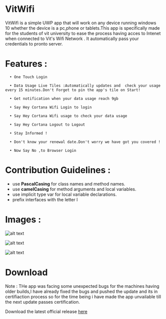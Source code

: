 
VitWifi 
========
VitWifi  is a simple UWP app that will work on any device running windows 10 whether the device is a  pc,phone or tablets.This app is specifically made for  the students of vit university to ease the process  having acces to  Intenet when  connected  to Vit's Wifi Network . It automatically pass your credentials to pronto server.
                

Features :
========
      • One Touch Login
      
      • Data Usage Live Tiles :Automatically updates and  check your usage every 15 minutes.Don't Forget to pin the app's tile on Start!
    
      • Get notification when your data usage reach 9gb
                   
      • Say Hey Cortana Wifi Login to login
                   
      • Say Hey Cortana Wifi usage to check your data usage   
                  
      • Say Hey Cortana Logout to Logout
      
      • Stay Informed !     
      
      • Don't know your renewal date.Don't worry we have got you covered !
      
      • Now Say No ,to Browser Login
      
      

Contribution Guidelines :
========
  - use **PascalCasing** for class names and method names.
  - use  **camelCasing** for method arguments and local variables.
  - use implicit type var for local variable declarations.
  - prefix interfaces with the letter I
  
    
Images :
========
 ![alt text](https://store-images.s-microsoft.com/image/apps.19642.13971297256075044.3ca39e6d-91e8-47bc-918c-9308c6e262e2.953d2257-e8d0-4985-9002-bd5c4ee39b09?w=1399&h=787&q=60 "One Touch Login")

 ![alt text](https://store-images.s-microsoft.com/image/apps.51706.13971297256075044.9b47d0f3-08bb-4704-8b5d-1dfbaeeaa7af.7c2ee212-17b7-43eb-903c-988568169703?w=1399&h=787&q=60 "Autoconnect")
 
  ![alt text](https://store-images.s-microsoft.com/image/apps.24844.13971297256075044.0a520bc7-bc20-4240-944e-3f64f5d13e5e.ec5f9f57-13d9-4004-8030-8bde81506aea?w=1399&h=1367&q=60 "Cortana Integration")
 


  
  
Download
========
Note : THe app was facing some unexpected bugs for the machines having older builds,I have already fixed the bugs and pushed the update and its in certifiaction process so for the time being i have made the app unvailable till the next update passes certification.

Download the latest official release [here](https://www.microsoft.com/store/apps/9n59kdvh84br)



      
      
      
